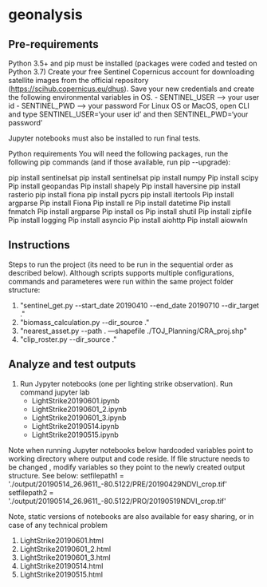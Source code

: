 # geonalysis

## Pre-requirements
Python 3.5+ and pip must be installed (packages were coded and tested on Python 3.7)
Create your free Sentinel Copernicus account for downloading satellite images from the official repository 
(https://scihub.copernicus.eu/dhus). Save your new credentials and create the following environmental variables in OS. 
	- SENTINEL_USER  —> your user id
	- SENTINEL_PWD  —> your password
For Linux OS or MacOS, open CLI and type SENTINEL_USER=‘your user id’ and then SENTINEL_PWD=‘your password’

Jupyter notebooks must also be installed to run final tests.

Python requirements 
You will need the following packages, run the following pip commands (and if those available, run pip --upgrade):

  pip install sentinelsat
  pip install sentinelsat
  pip install numpy
  Pip install scipy
  Pip install geopandas
  Pip install shapely
  Pip install haversine
  pip install rasterio
  pip install fiona
  pip install pycrs
  pip install itertools
  Pip install argparse
  Pip install Fiona
  Pip install re
  Pip install datetime
  Pip install fnmatch
  Pip install argparse
  Pip install os
  Pip install shutil
  Pip install zipfile
  Pip install logging
  Pip install asyncio
  Pip install aiohttp
  Pip install aiowwln


## Instructions
Steps to run the project (its need to be run in the sequential order as described below). 
Although scripts supports multiple configurations, commands and parameteres were run within the same project folder structure:

1. "sentinel_get.py --start_date 20190410 --end_date 20190710 --dir_target ."
2. "biomass_calculation.py --dir_source ."
3. "nearest_asset.py --path . —shapefile ./TOJ_Planning/CRA_proj.shp"
4. "clip_roster.py --dir_source ."
  
## Analyze and test outputs
1. Run Jypyter notebooks (one per lighting strike observation). Run command jupyter lab
	- LightStrike20190601.ipynb
	- LightStrike20190601_2.ipynb
	- LightStrike20190601_3.ipynb
	- LightStrike20190514.ipynb
	- LightStrike20190515.ipynb

Note when running Jupyter notebooks below hardcoded variables point to working directory where output and code reside.
If file structure needs to be changed , modify variables so they point to the newly created output structure. See below:
	setfilepath1 = './output/20190514_26.9611_-80.5122/PRE/20190429NDVI_crop.tif'
	setfilepath2 = './output/20190514_26.9611_-80.5122/PRO/20190519NDVI_crop.tif'

Note, static versions of notebooks are also available for easy sharing, or in case of any technical problem
1. LightStrike20190601.html
2. LightStrike20190601_2.html
3. LightStrike20190601_3.html
4. LightStrike20190514.html
5. LightStrike20190515.html
